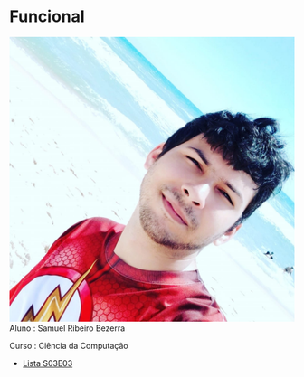 # Funcional

![](eu.jpg)
Aluno : Samuel Ribeiro Bezerra

Curso : Ciência da Computação

<!--TOC_BEGIN-->
- [Lista S03E03](#LISTAS03E01)

<!--TOC_END-->
